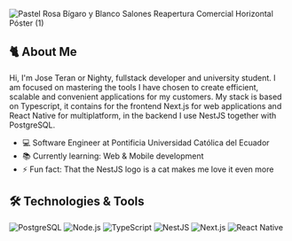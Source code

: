 ![Pastel Rosa Bígaro y Blanco Salones Reapertura Comercial Horizontal Póster (1)](https://github.com/nightydev/nightydev/assets/106894979/c6916b62-e082-4ddc-8741-4d96e971cc9a)

## 🐈 About Me
Hi, I'm Jose Teran or Nighty, fullstack developer and university student.
I am focused on mastering the tools I have chosen to create efficient, scalable and convenient applications for my customers. My stack is based on Typescript, it contains for the frontend Next.js for web applications and React Native for multiplatform, in the backend I use NestJS together with PostgreSQL.

- 💻 Software Engineer at Pontificia Universidad Católica del Ecuador
- 📚 Currently learning: Web & Mobile development
- ⚡ Fun fact: That the NestJS logo is a cat makes me love it even more 

## 🛠️ Technologies & Tools  
![PostgreSQL](https://img.shields.io/badge/-PostgreSQL-4169E1?logo=postgresql&logoColor=white&style=flat)
![Node.js](https://img.shields.io/badge/-Node.js-339933?logo=node.js&logoColor=white&style=flat) 
![TypeScript](https://img.shields.io/badge/-TypeScript-3178C6?logo=typescript&logoColor=white&style=flat)
![NestJS](https://img.shields.io/badge/-NestJS-E0234E?logo=nestjs&logoColor=white&style=flat)
![Next.js](https://img.shields.io/badge/-Next.js-FFFFFF?logo=next.js&logoColor=black&style=flat)
![React Native](https://img.shields.io/badge/-React%20Native-007ACC?logo=react&logoColor=white&style=flat)
